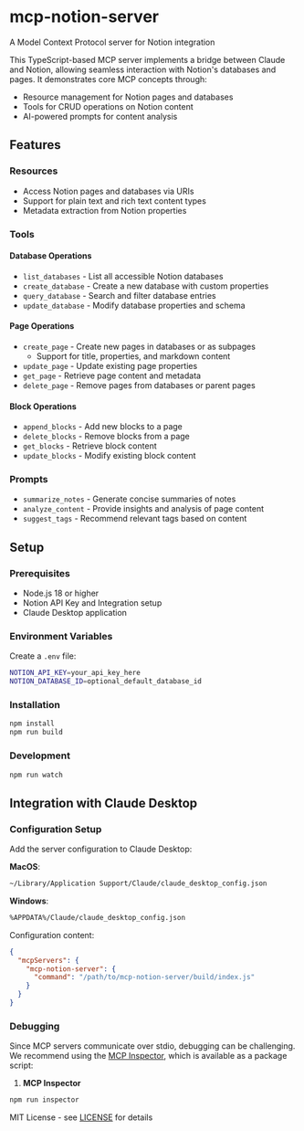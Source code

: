 # mcp-notion-server

A Model Context Protocol server for Notion integration

This TypeScript-based MCP server implements a bridge between Claude and Notion, allowing seamless interaction with Notion's databases and pages. It demonstrates core MCP concepts through:

- Resource management for Notion pages and databases
- Tools for CRUD operations on Notion content
- AI-powered prompts for content analysis

## Features

### Resources
- Access Notion pages and databases via URIs
- Support for plain text and rich text content types
- Metadata extraction from Notion properties

### Tools

#### Database Operations
- `list_databases` - List all accessible Notion databases
- `create_database` - Create a new database with custom properties
- `query_database` - Search and filter database entries
- `update_database` - Modify database properties and schema

#### Page Operations
- `create_page` - Create new pages in databases or as subpages
  - Support for title, properties, and markdown content
- `update_page` - Update existing page properties
- `get_page` - Retrieve page content and metadata
- `delete_page` - Remove pages from databases or parent pages

#### Block Operations
- `append_blocks` - Add new blocks to a page
- `delete_blocks` - Remove blocks from a page
- `get_blocks` - Retrieve block content
- `update_blocks` - Modify existing block content

### Prompts
- `summarize_notes` - Generate concise summaries of notes
- `analyze_content` - Provide insights and analysis of page content
- `suggest_tags` - Recommend relevant tags based on content

## Setup

### Prerequisites
- Node.js 18 or higher
- Notion API Key and Integration setup
- Claude Desktop application

### Environment Variables
Create a `.env` file:
```bash
NOTION_API_KEY=your_api_key_here
NOTION_DATABASE_ID=optional_default_database_id
```

### Installation
```bash
npm install
npm run build
```

### Development
```bash
npm run watch
```

## Integration with Claude Desktop

### Configuration Setup

Add the server configuration to Claude Desktop:

**MacOS**:
```bash
~/Library/Application Support/Claude/claude_desktop_config.json
```

**Windows**:
```bash
%APPDATA%/Claude/claude_desktop_config.json
```

Configuration content:
```json
{
  "mcpServers": {
    "mcp-notion-server": {
      "command": "/path/to/mcp-notion-server/build/index.js"
    }
  }
}
```

### Debugging

Since MCP servers communicate over stdio, debugging can be challenging. We recommend using the [MCP Inspector](https://github.com/modelcontextprotocol/inspector), which is available as a package script:

1. **MCP Inspector**
```bash
npm run inspector
```

MIT License - see [LICENSE](LICENSE) for details
